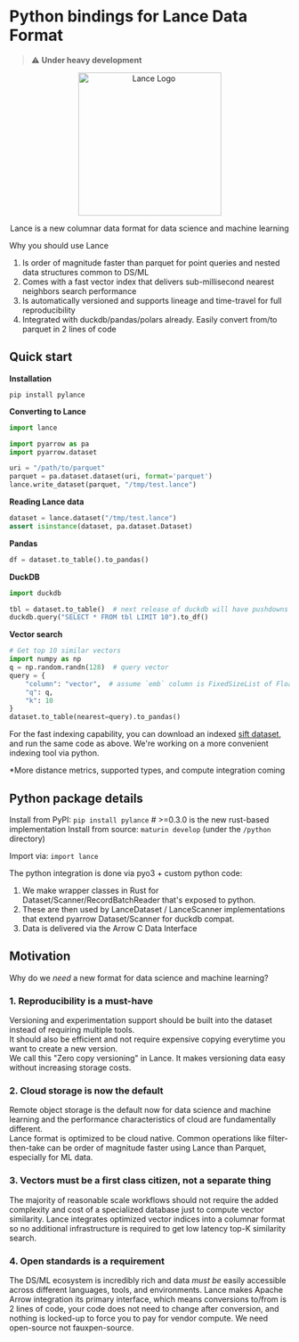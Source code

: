 # Python bindings for Lance Data Format

> :warning: **Under heavy development**

<div align="center">
<p align="center">

<img width="257" alt="Lance Logo" src="https://user-images.githubusercontent.com/917119/199353423-d3e202f7-0269-411d-8ff2-e747e419e492.png">

Lance is a new columnar data format for data science and machine learning
</p></div>

Why you should use Lance
1. Is order of magnitude faster than parquet for point queries and nested data structures common to DS/ML
2. Comes with a fast vector index that delivers sub-millisecond nearest neighbors search performance
3. Is automatically versioned and supports lineage and time-travel for full reproducibility
4. Integrated with duckdb/pandas/polars already. Easily convert from/to parquet in 2 lines of code


## Quick start

**Installation**

```shell
pip install pylance
```

**Converting to Lance**
```python
import lance

import pyarrow as pa
import pyarrow.dataset

uri = "/path/to/parquet"
parquet = pa.dataset.dataset(uri, format='parquet')
lance.write_dataset(parquet, "/tmp/test.lance")
```

**Reading Lance data**
```python
dataset = lance.dataset("/tmp/test.lance")
assert isinstance(dataset, pa.dataset.Dataset)
```

**Pandas**
```python
df = dataset.to_table().to_pandas()
```

**DuckDB**
```python
import duckdb

tbl = dataset.to_table()  # next release of duckdb will have pushdowns enabled
duckdb.query("SELECT * FROM tbl LIMIT 10").to_df()
```

**Vector search**

```python
# Get top 10 similar vectors
import numpy as np
q = np.random.randn(128)  # query vector
query = {
    "column": "vector",  # assume `emb` column is FixedSizeList of Float32
    "q": q,
    "k": 10
}
dataset.to_table(nearest=query).to_pandas()
```

For the fast indexing capability, you can download an indexed [sift dataset](https://eto-public.s3.us-west-2.amazonaws.com/datasets/sift/sift_ivf256_pq16.tar.gz),
and run the same code as above. We're working on a more convenient indexing tool via python.

*More distance metrics, supported types, and compute integration coming


## Python package details

Install from PyPI: `pip install pylance`  # >=0.3.0 is the new rust-based implementation
Install from source: `maturin develop` (under the `/python` directory)

Import via: `import lance`

The python integration is done via pyo3 + custom python code:

1. We make wrapper classes in Rust for Dataset/Scanner/RecordBatchReader that's exposed to python.
2. These are then used by LanceDataset / LanceScanner implementations that extend pyarrow Dataset/Scanner for duckdb compat.
3. Data is delivered via the Arrow C Data Interface

## Motivation

Why do we *need* a new format for data science and machine learning?

### 1. Reproducibility is a must-have

Versioning and experimentation support should be built into the dataset instead of requiring multiple tools.<br/>
It should also be efficient and not require expensive copying everytime you want to create a new version.<br/>
We call this "Zero copy versioning" in Lance. It makes versioning data easy without increasing storage costs.

### 2. Cloud storage is now the default

Remote object storage is the default now for data science and machine learning and the performance characteristics of cloud are fundamentally different.<br/>
Lance format is optimized to be cloud native. Common operations like filter-then-take can be order of magnitude faster
using Lance than Parquet, especially for ML data.

### 3. Vectors must be a first class citizen, not a separate thing

The majority of reasonable scale workflows should not require the added complexity and cost of a
specialized database just to compute vector similarity. Lance integrates optimized vector indices
into a columnar format so no additional infrastructure is required to get low latency top-K similarity search.

### 4. Open standards is a requirement

The DS/ML ecosystem is incredibly rich and data *must be* easily accessible across different languages, tools, and environments.
Lance makes Apache Arrow integration its primary interface, which means conversions to/from is 2 lines of code, your
code does not need to change after conversion, and nothing is locked-up to force you to pay for vendor compute.
We need open-source not fauxpen-source.

